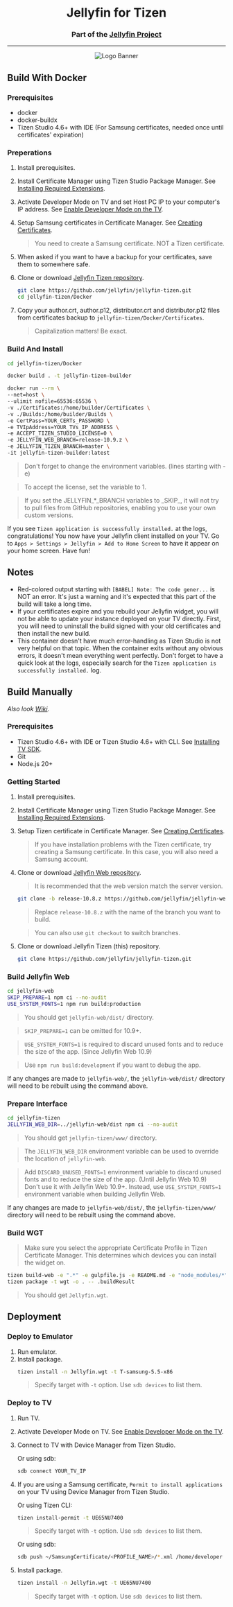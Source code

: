 <h1 align="center">Jellyfin for Tizen</h1>
<h3 align="center">Part of the <a href="https://jellyfin.org">Jellyfin Project</a></h3>

---

<p align="center">
<img alt="Logo Banner" src="https://raw.githubusercontent.com/jellyfin/jellyfin-ux/master/branding/SVG/banner-logo-solid.svg?sanitize=true"/>
</p>

## Build With Docker

### Prerequisites

- docker
- docker-buildx
- Tizen Studio 4.6+ with IDE (For Samsung certificates, needed once until certificates' expiration)

### Preperations

1. Install prerequisites.
2. Install Certificate Manager using Tizen Studio Package Manager. See [Installing Required Extensions](https://developer.samsung.com/smarttv/develop/getting-started/setting-up-sdk/installing-tv-sdk.html#Installing-Required-Extensions).
3. Activate Developer Mode on TV and set Host PC IP to your computer's IP address. See [Enable Developer Mode on the TV](https://developer.samsung.com/smarttv/develop/getting-started/using-sdk/tv-device.html#Connecting-the-TV-and-SDK).
4. Setup Samsung certificates in Certificate Manager. See [Creating Certificates](https://developer.samsung.com/smarttv/develop/getting-started/setting-up-sdk/creating-certificates.html).
   > You need to create a Samsung certificate. NOT a Tizen certificate.
5. When asked if you want to have a backup for your certificates, save them to somewhere safe.
6. Clone or download [Jellyfin Tizen repository](https://github.com/jellyfin/jellyfin-tizen).

   ```sh
   git clone https://github.com/jellyfin/jellyfin-tizen.git
   cd jellyfin-tizen/Docker
   ```

7. Copy your author.crt, author.p12, distributor.crt and distributor.p12 files from certificates backup to `jellyfin-tizen/Docker/Certificates`.
   > Capitalization matters! Be exact.

### Build And Install

```sh
cd jellyfin-tizen/Docker

docker build . -t jellyfin-tizen-builder

docker run --rm \
--net=host \
--ulimit nofile=65536:65536 \
-v ./Certificates:/home/builder/Certificates \
-v ./Builds:/home/builder/Builds \
-e CertPass=YOUR_CERTs_PASSWORD \
-e TVIpAddress=YOUR_TVs_IP_ADDRESS \
-e ACCEPT_TIZEN_STUDIO_LICENSE=0 \
-e JELLYFIN_WEB_BRANCH=release-10.9.z \
-e JELLYFIN_TIZEN_BRANCH=master \
-it jellyfin-tizen-builder:latest

```

> Don't forget to change the environment variables. (lines starting with -e)

> To accept the license, set the variable to 1.

> If you set the JELLYFIN\_\*\_BRANCH variables to \_SKIP\_, it will not try to pull files from GitHub repositories, enabling you to use your own custom versions.

If you see `Tizen application is successfully installed.` at the logs, congratulations! You now have your Jellyfin client installed on your TV. Go to `Apps > Settings > Jellyfin > Add to Home Screen` to have it appear on your home screen. Have fun!

## Notes

- Red-colored output starting with `[BABEL] Note: The code gener...` is NOT an error. It's just a warning and it's expected that this part of the build will take a long time.
- If your certificates expire and you rebuild your Jellyfin widget, you will not be able to update your instance deployed on your TV directly. First, you will need to uninstall the build signed with your old certificates and then install the new build.
- This container doesn't have much error-handling as Tizen Studio is not very helpful on that topic. When the container exits without any obvious errors, it doesn't mean everything went perfectly. Don't forget to have a quick look at the logs, especially search for the `Tizen application is successfully installed.` log.

## Build Manually

_Also look [Wiki](https://github.com/jellyfin/jellyfin-tizen/wiki)._

### Prerequisites

- Tizen Studio 4.6+ with IDE or Tizen Studio 4.6+ with CLI. See [Installing TV SDK](https://developer.samsung.com/smarttv/develop/getting-started/setting-up-sdk/installing-tv-sdk.html).
- Git
- Node.js 20+

### Getting Started

1. Install prerequisites.
2. Install Certificate Manager using Tizen Studio Package Manager. See [Installing Required Extensions](https://developer.samsung.com/smarttv/develop/getting-started/setting-up-sdk/installing-tv-sdk.html#Installing-Required-Extensions).
3. Setup Tizen certificate in Certificate Manager. See [Creating Certificates](https://developer.samsung.com/smarttv/develop/getting-started/setting-up-sdk/creating-certificates.html).
   > If you have installation problems with the Tizen certificate, try creating a Samsung certificate. In this case, you will also need a Samsung account.
4. Clone or download [Jellyfin Web repository](https://github.com/jellyfin/jellyfin-web).

   > It is recommended that the web version match the server version.

   ```sh
   git clone -b release-10.8.z https://github.com/jellyfin/jellyfin-web.git
   ```

   > Replace `release-10.8.z` with the name of the branch you want to build.

   > You can also use `git checkout` to switch branches.

5. Clone or download Jellyfin Tizen (this) repository.
   ```sh
   git clone https://github.com/jellyfin/jellyfin-tizen.git
   ```

### Build Jellyfin Web

```sh
cd jellyfin-web
SKIP_PREPARE=1 npm ci --no-audit
USE_SYSTEM_FONTS=1 npm run build:production
```

> You should get `jellyfin-web/dist/` directory.

> `SKIP_PREPARE=1` can be omitted for 10.9+.

> `USE_SYSTEM_FONTS=1` is required to discard unused fonts and to reduce the size of the app. (Since Jellyfin Web 10.9)

> Use `npm run build:development` if you want to debug the app.

If any changes are made to `jellyfin-web/`, the `jellyfin-web/dist/` directory will need to be rebuilt using the command above.

### Prepare Interface

```sh
cd jellyfin-tizen
JELLYFIN_WEB_DIR=../jellyfin-web/dist npm ci --no-audit
```

> You should get `jellyfin-tizen/www/` directory.

> The `JELLYFIN_WEB_DIR` environment variable can be used to override the location of `jellyfin-web`.

> Add `DISCARD_UNUSED_FONTS=1` environment variable to discard unused fonts and to reduce the size of the app. (Until Jellyfin Web 10.9)  
> Don't use it with Jellyfin Web 10.9+. Instead, use `USE_SYSTEM_FONTS=1` environment variable when building Jellyfin Web.

If any changes are made to `jellyfin-web/dist/`, the `jellyfin-tizen/www/` directory will need to be rebuilt using the command above.

### Build WGT

> Make sure you select the appropriate Certificate Profile in Tizen Certificate Manager. This determines which devices you can install the widget on.

```sh
tizen build-web -e ".*" -e gulpfile.js -e README.md -e "node_modules/*" -e "package*.json" -e "yarn.lock"
tizen package -t wgt -o . -- .buildResult
```

> You should get `Jellyfin.wgt`.

## Deployment

### Deploy to Emulator

1. Run emulator.
2. Install package.
   ```sh
   tizen install -n Jellyfin.wgt -t T-samsung-5.5-x86
   ```
   > Specify target with `-t` option. Use `sdb devices` to list them.

### Deploy to TV

1. Run TV.
2. Activate Developer Mode on TV. See [Enable Developer Mode on the TV](https://developer.samsung.com/smarttv/develop/getting-started/using-sdk/tv-device.html#Connecting-the-TV-and-SDK).
3. Connect to TV with Device Manager from Tizen Studio.

   Or using sdb:

   ```sh
   sdb connect YOUR_TV_IP
   ```

4. If you are using a Samsung certificate, `Permit to install applications` on your TV using Device Manager from Tizen Studio.

   Or using Tizen CLI:

   ```sh
   tizen install-permit -t UE65NU7400
   ```

   > Specify target with `-t` option. Use `sdb devices` to list them.

   Or using sdb:

   ```sh
   sdb push ~/SamsungCertificate/<PROFILE_NAME>/*.xml /home/developer
   ```

5. Install package.
   ```sh
   tizen install -n Jellyfin.wgt -t UE65NU7400
   ```
   > Specify target with `-t` option. Use `sdb devices` to list them.
